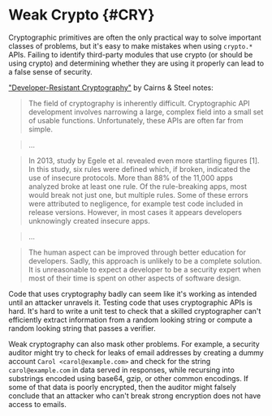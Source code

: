 # Weak Crypto {#CRY}

Cryptographic primitives are often the only practical way to solve
important classes of problems, but it's easy to make mistakes when using
`crypto.*` APIs.
Failing to identify third-party modules that use crypto (or should be
using crypto) and determining whether they are using it properly can lead
to a false sense of security.

["Developer-Resistant Cryptography"][Cairns & Steel] by Cairns & Steel notes:

> The field of cryptography is inherently difficult. Cryptographic API
> development involves narrowing a large, complex field into a small set
> of usable functions.  Unfortunately, these APIs are often far from
> simple.

> ...

> In 2013, study by Egele et al. revealed even more startling figures
> [1]. In this study, six rules were defined which, if broken, indicated
> the use of insecure protocols. More than 88% of the 11,000 apps
> analyzed broke at least one rule. Of the rule-breaking apps, most
> would break not just one, but multiple rules. Some of these errors
> were attributed to negligence, for example test code included in
> release versions. However, in most cases it appears developers
> unknowingly created insecure apps.

> ...

> The human aspect can be improved through better education for
> developers.  Sadly, this approach is unlikely to be a complete
> solution. It is unreasonable to expect a developer to be a security
> expert when most of their time is spent on other aspects of software
> design.

Code that uses cryptography badly can seem like it's working as intended
until an attacker unravels it.
Testing code that uses cryptographic APIs is hard.  It's hard to write
a unit test to check that a skilled cryptographer can't efficiently
extract information from a random looking string or compute a random
looking string that passes a verifier.

Weak cryptography can also mask other problems.  For example, a
security auditor might try to check for leaks of email addresses by
creating a dummy account `Carol <carol@example.com>` and
check for the string `carol@example.com` in data served in responses,
while recursing into substrings encoded using base64, gzip, or other
common encodings.
If some of that data is poorly encrypted, then the auditor might
falsely conclude that an attacker who can't break strong
encryption does not have access to emails.

[Cairns & Steel]: https://www.w3.org/2014/strint/papers/48.pdf
